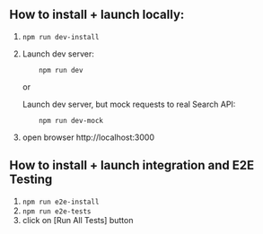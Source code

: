 ## How to install + launch locally:
1. ```npm run dev-install```
2.  Launch dev server:
    ```
        npm run dev
    ```
    or  
      
    Launch dev server, but mock requests to real Search API: 
    ```
        npm run dev-mock
    ```
3. open browser http://localhost:3000

## How to install + launch integration and E2E Testing
1. ```npm run e2e-install```
2. ```npm run e2e-tests```
3. click on [Run All Tests] button